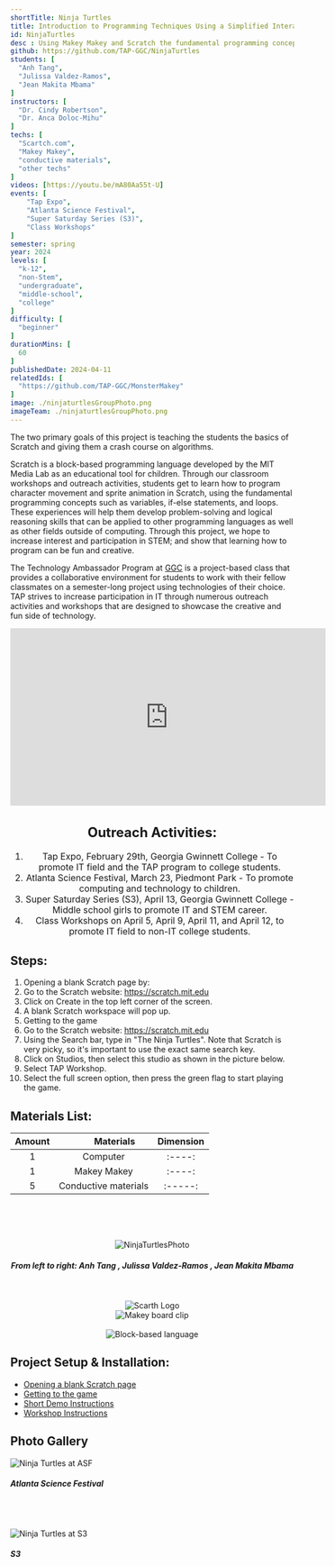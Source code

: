 ```yaml
---
shortTitle: Ninja Turtles
title: Introduction to Programming Techniques Using a Simplified Interactive Game Development Experience
id: NinjaTurtles
desc : Using Makey Makey and Scratch the fundamental programming concepts such as variables, if-else statements, and loops; and walkthrough the process of developing an algorithm.
github: https://github.com/TAP-GGC/NinjaTurtles
students: [
  "Anh Tang",
  "Julissa Valdez-Ramos",
  "Jean Makita Mbama"
]
instructors: [
  "Dr. Cindy Robertson",
  "Dr. Anca Doloc-Mihu"
] 
techs: [
  "Scartch.com",
  "Makey Makey",
  "conductive materials",
  "other techs"
]
videos: [https://youtu.be/mA80Aa55t-U]
events: [
    "Tap Expo", 
    "Atlanta Science Festival",
    "Super Saturday Series (S3)",
    "Class Workshops"
]
semester: spring
year: 2024
levels: [
  "k-12",
  "non-Stem",
  "undergraduate",
  "middle-school",
  "college"
] 
difficulty: [
  "beginner"
] 
durationMins: [
  60
]
publishedDate: 2024-04-11
relatedIds: [
  "https://github.com/TAP-GGC/MonsterMakey"
]
image: ./ninjaturtlesGroupPhoto.png
imageTeam: ./ninjaturtlesGroupPhoto.png
---
```


<!--Right text block, Project description -->	

 The two primary goals of this project is teaching the students the basics of Scratch and giving them a crash course on algorithms.

 Scratch is a block-based programming language developed by the MIT Media Lab as an educational tool for children. Through our classroom workshops and outreach activities, students get to learn how to program character movement and sprite animation in Scratch, using the fundamental programming concepts such as variables, if-else statements, and loops. These experiences will help them develop problem-solving and logical reasoning skills that can be applied to other programming languages as well as other fields outside of computing. Through this project, we hope to increase interest and participation in STEM; and show that learning how to program can be fun and creative.

 The Technology Ambassador Program at [GGC](http://www.ggc.edu/tap) is a project-based class that provides a collaborative environment for students to work with their fellow classmates on a semester-long project using technologies of their choice. TAP strives to increase participation in IT through numerous outreach activities and workshops that are designed to showcase the creative and fun side of technology.

 <iframe width="560" height="315" src="https://www.youtube.com/embed/mA80Aa55t-U?si=e9hff-A35m2-NLSN" title="YouTube video player" frameborder="0" allow="accelerometer; autoplay; clipboard-write; encrypted-media; gyroscope; picture-in-picture; web-share" referrerpolicy="strict-origin-when-cross-origin" allowfullscreen></iframe>

 <!--content block, Activities, steps & materials -->

<div style="text-align: center ; justify-content: center; font-size: 1.125em;">

  ## Outreach Activities: 

  1. Tap Expo, February 29th, Georgia Gwinnett College - To promote IT field and the TAP program to college students.
  2. Atlanta Science Festival, March 23, Piedmont Park - To promote computing and technology to children.
  3. Super Saturday Series (S3), April 13, Georgia Gwinnett College - Middle school girls to promote IT and STEM career.
  4. Class Workshops on April 5, April 9, April 11, and April 12, to promote IT field to non-IT college students.

</div>


<div class="flex flex-row flex-wrap">

  <div style="flex: 1; min-width: 25em;">

  ## Steps:

  1. Opening a blank Scratch page by:
  2. Go to the Scratch website: https://scratch.mit.edu
  3. Click on Create in the top left corner of the screen.
  4. A blank Scratch workspace will pop up.
  5. Getting to the game
  6. Go to the Scratch website: https://scratch.mit.edu
  7. Using the Search bar, type in "The Ninja Turtles". Note that Scratch is very picky, so it's important to use the exact same search key.
  8. Click on Studios, then select this studio as shown in the picture below.
  9. Select TAP Workshop.
  10. Select the full screen option, then press the green flag to start playing the game.
  </div>

  <div style="flex: 1; min-width: 25em;">

  ## Materials List:

  | Amount |&nbsp;&nbsp;&nbsp;&nbsp;&nbsp;&nbsp;&nbsp;&nbsp; Materials | Dimension |
  |    :----:   |    :----:   |    :----:   |
  | 1 | Computer  |    :----: |
  | 1 | Makey Makey |  :----: |
  | 5 | Conductive materials | :-----: |
  </div>
</div>

<!-- Group Photo -->
<div style="text-align:center;">
  <br>
  <br>
  <br>

![NinjaTurtlesPhoto](./ninjaturtlesGroupPhoto.png)
  ##### From left to right: Anh Tang , Julissa Valdez-Ramos , Jean Makita Mbama 
  <br>

  ![Scarth Logo](./scratchlogo.png)
  <br>
  ![Makey board clip](./makeyboardclip.gif)
  <br>
  <br>
  ![Block-based language](./block-basedlanguage.png)
</div>

<!--CONTENT BLOCK -->
## Project Setup & Installation:
- [Opening a blank Scratch page](https://github.com/TAP-GGC/NinjaTurtles/blob/main/Documents/tutorial/Opening%20a%20blank%20Scratch%20page.md)
- [Getting to the game](https://github.com/TAP-GGC/NinjaTurtles/blob/main/Documents/tutorial/Getting%20to%20the%20Game.md)
- [Short Demo Instructions](https://youtu.be/mA80Aa55t-U)
- [Workshop Instructions](https://github.com/TAP-GGC/NinjaTurtles/blob/main/Documents/tutorial/Scratch%20Workshop%20Walkthrough.pdf)


<!-- Group Photo -->
## Photo Gallery
![Ninja Turtles at ASF](./NinjaTurtlesASF2.png)
##### Atlanta Science Festival
<br>
<br>

![Ninja Turtles at S3](./NinjaTurtlesS3.png)
##### S3
<br>

</div>

